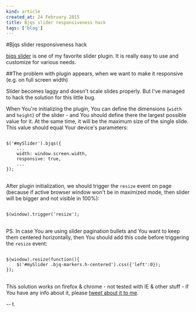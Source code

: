 ```yaml
---
kind: article
created_at: 24 February 2015
title: Bjqs slider responsiveness hack
tags: ['blog']
---
```


#Bjqs slider responsiveness hack

[bjqs slider](http://www.basic-slider.com/) is one of my favorite slider plugin. It is really easy to use and customize for various needs.

##The problem with plugin appears, when we want to make it responsive (e.g. on full screen width)

Slider becomes laggy and doesn't scale slides properly. But I've managed to hack the solution for this little bug.

When You're initializing the plugin, You can define the dimensions (`width` and `height`) of the slider - and You should define there the largest possible value for it. At the same time, it will be the maximum size of the single slide. This value should equal Your device's parameters:

<pre>
<code class="javascript">
$('#mySlider').bjqs({
    ...
    width: window.screen.width,
    responsive: true,
    ...
});
</code>
</pre>

After plugin initialization, we should trigger the `resize` event on page (because if active browser window won't be in maximized mode, then slider will be bigger and not visible in 100%):

<pre>
<code class="javascript">
$(window).trigger('resize');
</code>
</pre>

PS. In case You are using slider pagination bullets and You want to keep them centered horizontally, then You should add this code before triggering the `resize` event:

<pre>
<code class="javascript">
$(window).resize(function(){
    $('#mySlider .bjq-markers.h-centered').css({'left':0});
});
</code>
</pre>

This solution works on firefox & chrome - not tested with IE & other stuff - if You have any info about it, please [tweet about it  to me](http://twitter.com/lukaskups).


-- ł.
